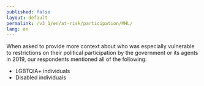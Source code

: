 ```yaml
---
published: false
layout: default
permalink: /v3_1/en/at-risk/participation/MHL/
lang: en
---
```

When asked to provide more context about who was especially vulnerable to restrictions on their political participation by the government or its agents in 2019, our respondents mentioned all of the following:  

- LGBTQIA+ individuals  
- Disabled individuals